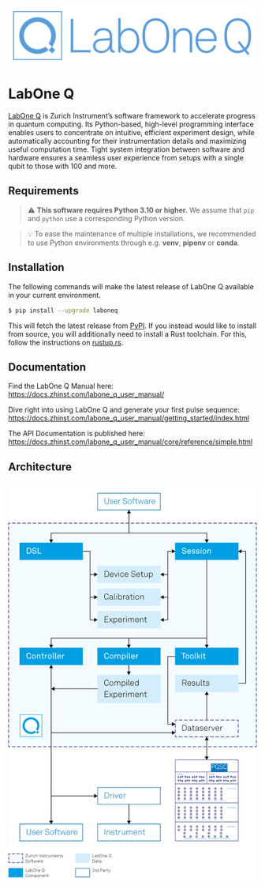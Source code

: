 ![LabOne Q logo](https://github.com/zhinst/laboneq/raw/main/docs/images/Logo_LabOneQ.png)


# LabOne Q

[LabOne Q](https://www.zhinst.com/quantum-computing-systems/labone-q) is Zurich
Instrument’s software framework to accelerate progress in quantum computing. Its
Python-based, high-level programming interface enables users to concentrate on
intuitive, efficient experiment design, while automatically accounting for their
instrumentation details and maximizing useful computation time. Tight system
integration between software and hardware ensures a seamless user experience
from setups with a single qubit to those with 100 and more.

## Requirements

> ⚠️ **This software requires Python 3.10 or higher.** We assume that
> `pip` and `python` use a corresponding Python version.

> 💡 To ease the maintenance of multiple installations, we recommended to
> use Python environments through e.g. **venv**, **pipenv** or **conda**.

## Installation

The following commands will make the latest release of LabOne Q available in
your current environment.

```sh
$ pip install --upgrade laboneq
```

This will fetch the latest release from [PyPI](https://pypi.org/project/laboneq/).
If you instead would like to install from source, you will additionally need to install
a Rust toolchain. For this, follow the instructions on [rustup.rs](https://rustup.rs/).

## Documentation

Find the LabOne Q Manual here:
<https://docs.zhinst.com/labone_q_user_manual/>

Dive right into using LabOne Q and generate your first pulse sequence:
<https://docs.zhinst.com/labone_q_user_manual/getting_started/index.html>

The API Documentation is published here:
<https://docs.zhinst.com/labone_q_user_manual/core/reference/simple.html>

## Architecture

![Overview of the LabOne Q Software Stack](https://github.com/zhinst/laboneq/raw/main/docs/images/flowchart_QCCS.png)
